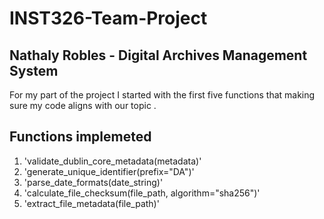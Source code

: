 # INST326-Team-Project


## Nathaly Robles - Digital Archives Management System

For my part of the project I started with the first five functions that making sure my code aligns with our topic .

## Functions implemeted

1. 'validate_dublin_core_metadata(metadata)'
2. 'generate_unique_identifier(prefix="DA")'
3. 'parse_date_formats(date_string)'
4. 'calculate_file_checksum(file_path, algorithm="sha256")'
5. 'extract_file_metadata(file_path)'


